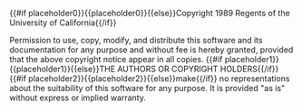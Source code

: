 {{#if placeholder0}}{{placeholder0}}{{else}}Copyright 1989 Regents of the University of California{{/if}}

 Permission to use, copy, modify, and distribute this software and its documentation for any purpose and without fee is hereby granted, provided that the above copyright notice appear in all copies. {{#if placeholder1}}{{placeholder1}}{{else}}THE AUTHORS OR COPYRIGHT HOLDERS{{/if}}{{#if placeholder2}}{{placeholder2}}{{else}}make{{/if}} no representations about the suitability of this software for any purpose. It is provided &quot;as is&quot; without express or implied warranty.